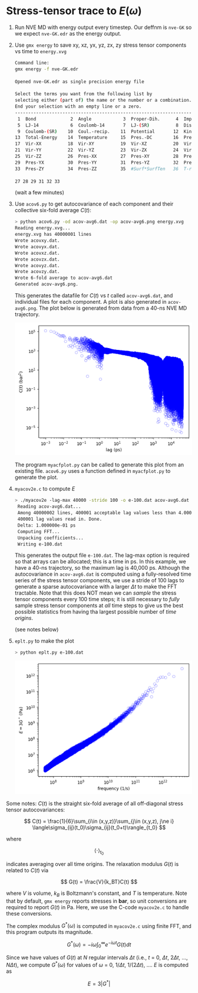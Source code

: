 # Stress-tensor trace to $E(\omega)$

1. Run NVE MD with energy output every timestep.  Our deffnm is `nve-GK` so we expect `nve-GK.edr` as the energy output.

2. Use `gmx energy` to save xy, xz, yx, yz, zx, zy stress tensor components vs time to `energy.xvg`

    ```bash
    Command line:
    gmx energy -f nve-GK.edr

    Opened nve-GK.edr as single precision energy file

    Select the terms you want from the following list by
    selecting either (part of) the name or the number or a combination.
    End your selection with an empty line or a zero.
    -------------------------------------------------------------------
     1  Bond             2  Angle            3  Proper-Dih.      4  Improper-Dih.
     5  LJ-14            6  Coulomb-14       7  LJ-(SR)          8  Disper.-corr.
     9  Coulomb-(SR)    10  Coul.-recip.    11  Potential       12  Kinetic-En.
    13  Total-Energy    14  Temperature     15  Pres.-DC        16  Pressure
    17  Vir-XX          18  Vir-XY          19  Vir-XZ          20  Vir-YX
    21  Vir-YY          22  Vir-YZ          23  Vir-ZX          24  Vir-ZY
    25  Vir-ZZ          26  Pres-XX         27  Pres-XY         28  Pres-XZ
    29  Pres-YX         30  Pres-YY         31  Pres-YZ         32  Pres-ZX
    33  Pres-ZY         34  Pres-ZZ         35  #Surf*SurfTen   36  T-rest

    27 28 29 31 32 33
    ```
    (wait a few minutes)

3. Use `acov6.py` to get autocovariance of each component and their collective six-fold average $C(t)$:
    ```bash
    > python acov6.py -od acov-avg6.dat -op acov-avg6.png energy.xvg
    Reading energy.xvg...
    energy.xvg has 40000001 lines
    Wrote acovxy.dat.
    Wrote acovyx.dat.
    Wrote acovxz.dat.
    Wrote acovzx.dat.
    Wrote acovyz.dat.
    Wrote acovzy.dat.
    Wrote 6-fold average to acov-avg6.dat
    Generated acov-avg6.png.
    ```
    This generates the datafile for $C(t)$ vs $t$ called `acov-avg6.dat`, and individual files for each component.  A plot is also generated in `acov-avg6.png`.  The plot below is generated from data from a 40-ns NVE MD trajectory.

    ![](acov-avg6.png)

    The program `myacfplot.py` can be called to generate this plot from an existing file.  `acov6.py` uses a function defined in `myacfplot.py` to generate the plot.

4. `myacov2e.c` to compute $E$
   ```bash
   > ./myacov2e -lag-max 40000 -stride 100 -o e-100.dat acov-avg6.dat
    Reading acov-avg6.dat...
    Among 40000002 lines, 400001 acceptable lag values less than 4.000000e+04 with stride 100 exist.
    400001 lag values read in. Done.
    Delta: 1.000000e-01 ps
    Computing FFT...
    Unpacking coefficients...
    Writing e-100.dat
   ```
   This generates the output file `e-100.dat`. The lag-max option is required so that arrays
   can be allocated; this is a time in ps.  In this example, we have a 40-ns trajectory, so the maximum
   lag is 40,000 ps.  Although the autocovariance in `acov-avg6.dat` is computed using a fully-resolved time series of the stress tensor components, we use a stride of 100 lags to generate a sparse
   autocovariance with a larger $\Delta t$ to make the FFT tractable.  Note that this does NOT mean we can *sample* the stress tensor components every 100 time steps; it is still necessary to *fully* sample stress tensor components at *all* time steps to give us the best possible statistics from having tha largest possible number of *time origins*.

   (see notes below)

5. `eplt.py` to make the plot
   ```bash
   > python eplt.py e-100.dat
   ```
   ![](E=3Gstar.png)

Some notes: $C(t)$ is the straight six-fold average of all off-diagonal stress tensor autocovariances:

$$
C(t) = \frac{1}{6}\sum_{i\in (x,y,z)}\sum_{j\in (x,y,z), j\ne i} \langle\sigma_{ij}(t_0)\sigma_{ij}(t_0+t)\rangle_{t_0}
$$

where
    
$$
\langle\cdot\rangle_{t_0}
$$
    
indicates averaging over all time origins. The relaxation modulus $G(t)$ is related to $C(t)$ via 

$$
G(t) = \frac{V}{k_BT}C(t)
$$

where $V$ is volume, $k_B$ is Boltzmann's constant, and $T$ is temperature.  Note that by default,
`gmx energy` reports stresses in **bar**, so unit conversions are required to report $G(t)$ in Pa.  Here, we use the C-code `myacov2e.c` to handle these conversions.

The complex modulus $G^*(\omega)$ is computed in `myacov2e.c` using finite FFT, and this program outputs its magnitude.

$$
G^*(\omega) = -i\omega \int_0^\infty e^{-i\omega t}G(t) dt
$$   

Since we have values of $G(t)$ at $N$ regular intervals $\Delta t$ (i.e., $t$ = 0, $\Delta t$, $2\Delta t$, $\dots$, $N\Delta t$), we compute $G^*(\omega)$ for values of $\omega$ = 0, $1/\Delta t$, $1/(2\Delta t)$, $\dots$.  $E$ is computed as

$$
E = 3\left|G^*\right|
$$